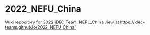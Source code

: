 # 2022_NEFU_China
Wiki repository for 2022 iDEC Team: NEFU_China
view at https://idec-teams.github.io/2022_NEFU_China/
